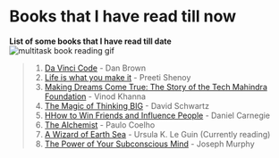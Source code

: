 # Books that I have read till now
**List of some books that I have read till date**  
![multitask book reading gif](https://media.giphy.com/media/craZZHkABpd9m/giphy.gif)
> 1. [Da Vinci Code](http://danbrown.com/the-davinci-code/) - Dan Brown 
> 2. [Life is what you make it](https://en.wikipedia.org/wiki/Life_Is_What_You_Make_It) - Preeti Shenoy
> 3. [Making Dreams Come True: The Story of the Tech Mahindra Foundation](http://journals.sagepub.com/doi/full/10.1177/2319510X15576275) - Vinod Khanna
> 4. [The Magic of Thinking BIG](http://fast24.ir/images/foot/1005.pdf) -  David Schwartz 
> 5. [HHow to Win Friends and Influence People](https://en.wikipedia.org/wiki/How_to_Win_Friends_and_Influence_People) - Daniel Carnegie 
> 6. [The Alchemist](https://www.pdfdrive.com/the-alchemist-by-paulo-coelho-e19035550.html) - Paulo Coelho
> 7. [A Wizard of Earth Sea](https://www.goodreads.com/book/show/13642.A_Wizard_of_Earthsea) - Ursula K. Le Guin (Currently reading)
> 8. [The Power of Your Subconscious Mind](https://www.law-of-attraction-haven.com/support-files/power-subconscious-mind.pdf) - Joseph Murphy
